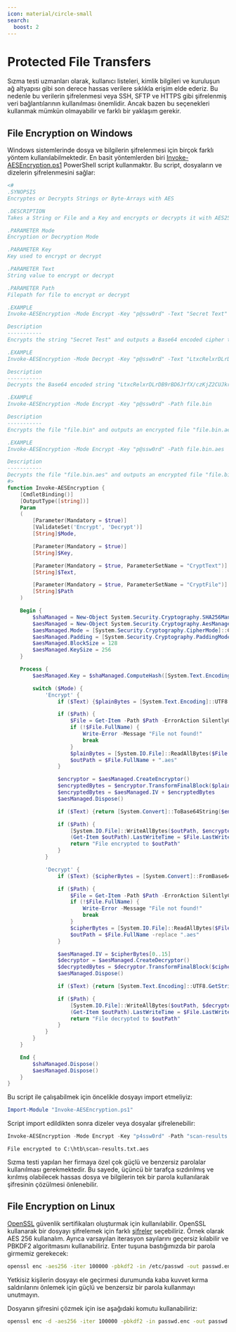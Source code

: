 ```yaml
---
icon: material/circle-small
search:
  boost: 2
---
```


# Protected File Transfers

Sızma testi uzmanları olarak, kullanıcı listeleri, kimlik bilgileri ve kuruluşun ağ altyapısı gibi son derece hassas verilere sıklıkla erişim elde ederiz. Bu nedenle bu verilerin şifrelenmesi veya SSH, SFTP ve HTTPS gibi şifrelenmiş veri bağlantılarının kullanılması önemlidir. Ancak bazen bu seçenekleri kullanmak mümkün olmayabilir ve farklı bir yaklaşım gerekir.

## File Encryption on Windows

Windows sistemlerinde dosya ve bilgilerin şifrelenmesi için birçok farklı yöntem kullanılabilmektedir. En basit yöntemlerden biri [Invoke-AESEncryption.ps1](https://www.powershellgallery.com/packages/DRTools/4.0.2.3/Content/Functions/Invoke-AESEncryption.ps1) PowerShell script kullanmaktır. Bu script, dosyaların ve dizelerin şifrelenmesini sağlar:

```powershell title="Invoke-AESEncryption.ps1" linenums="1"
<#
.SYNOPSIS
Encryptes or Decrypts Strings or Byte-Arrays with AES

.DESCRIPTION
Takes a String or File and a Key and encrypts or decrypts it with AES256 (CBC)

.PARAMETER Mode
Encryption or Decryption Mode

.PARAMETER Key
Key used to encrypt or decrypt

.PARAMETER Text
String value to encrypt or decrypt

.PARAMETER Path
Filepath for file to encrypt or decrypt

.EXAMPLE
Invoke-AESEncryption -Mode Encrypt -Key "p@ssw0rd" -Text "Secret Text"

Description
-----------
Encrypts the string "Secret Test" and outputs a Base64 encoded cipher text.

.EXAMPLE
Invoke-AESEncryption -Mode Decrypt -Key "p@ssw0rd" -Text "LtxcRelxrDLrDB9rBD6JrfX/czKjZ2CUJkrg++kAMfs="

Description
-----------
Decrypts the Base64 encoded string "LtxcRelxrDLrDB9rBD6JrfX/czKjZ2CUJkrg++kAMfs=" and outputs plain text.

.EXAMPLE
Invoke-AESEncryption -Mode Encrypt -Key "p@ssw0rd" -Path file.bin

Description
-----------
Encrypts the file "file.bin" and outputs an encrypted file "file.bin.aes"

.EXAMPLE
Invoke-AESEncryption -Mode Encrypt -Key "p@ssw0rd" -Path file.bin.aes

Description
-----------
Decrypts the file "file.bin.aes" and outputs an encrypted file "file.bin"
#>
function Invoke-AESEncryption {
    [CmdletBinding()]
    [OutputType([string])]
    Param
    (
        [Parameter(Mandatory = $true)]
        [ValidateSet('Encrypt', 'Decrypt')]
        [String]$Mode,

        [Parameter(Mandatory = $true)]
        [String]$Key,

        [Parameter(Mandatory = $true, ParameterSetName = "CryptText")]
        [String]$Text,

        [Parameter(Mandatory = $true, ParameterSetName = "CryptFile")]
        [String]$Path
    )

    Begin {
        $shaManaged = New-Object System.Security.Cryptography.SHA256Managed
        $aesManaged = New-Object System.Security.Cryptography.AesManaged
        $aesManaged.Mode = [System.Security.Cryptography.CipherMode]::CBC
        $aesManaged.Padding = [System.Security.Cryptography.PaddingMode]::Zeros
        $aesManaged.BlockSize = 128
        $aesManaged.KeySize = 256
    }

    Process {
        $aesManaged.Key = $shaManaged.ComputeHash([System.Text.Encoding]::UTF8.GetBytes($Key))

        switch ($Mode) {
            'Encrypt' {
                if ($Text) {$plainBytes = [System.Text.Encoding]::UTF8.GetBytes($Text)}

                if ($Path) {
                    $File = Get-Item -Path $Path -ErrorAction SilentlyContinue
                    if (!$File.FullName) {
                        Write-Error -Message "File not found!"
                        break
                    }
                    $plainBytes = [System.IO.File]::ReadAllBytes($File.FullName)
                    $outPath = $File.FullName + ".aes"
                }

                $encryptor = $aesManaged.CreateEncryptor()
                $encryptedBytes = $encryptor.TransformFinalBlock($plainBytes, 0, $plainBytes.Length)
                $encryptedBytes = $aesManaged.IV + $encryptedBytes
                $aesManaged.Dispose()

                if ($Text) {return [System.Convert]::ToBase64String($encryptedBytes)}

                if ($Path) {
                    [System.IO.File]::WriteAllBytes($outPath, $encryptedBytes)
                    (Get-Item $outPath).LastWriteTime = $File.LastWriteTime
                    return "File encrypted to $outPath"
                }
            }

            'Decrypt' {
                if ($Text) {$cipherBytes = [System.Convert]::FromBase64String($Text)}

                if ($Path) {
                    $File = Get-Item -Path $Path -ErrorAction SilentlyContinue
                    if (!$File.FullName) {
                        Write-Error -Message "File not found!"
                        break
                    }
                    $cipherBytes = [System.IO.File]::ReadAllBytes($File.FullName)
                    $outPath = $File.FullName -replace ".aes"
                }

                $aesManaged.IV = $cipherBytes[0..15]
                $decryptor = $aesManaged.CreateDecryptor()
                $decryptedBytes = $decryptor.TransformFinalBlock($cipherBytes, 16, $cipherBytes.Length - 16)
                $aesManaged.Dispose()

                if ($Text) {return [System.Text.Encoding]::UTF8.GetString($decryptedBytes).Trim([char]0)}

                if ($Path) {
                    [System.IO.File]::WriteAllBytes($outPath, $decryptedBytes)
                    (Get-Item $outPath).LastWriteTime = $File.LastWriteTime
                    return "File decrypted to $outPath"
                }
            }
        }
    }

    End {
        $shaManaged.Dispose()
        $aesManaged.Dispose()
    }
}
```

Bu script ile çalışabilmek için öncelikle dosyayı import etmeliyiz:

```powershell
Import-Module "Invoke-AESEncryption.ps1"
```

Script import edildikten sonra dizeler veya dosyalar şifrelenebilir:

```powershell
Invoke-AESEncryption -Mode Encrypt -Key "p4ssw0rd" -Path "scan-results.txt"
```

```text title="Output"
File encrypted to C:\htb\scan-results.txt.aes
```

Sızma testi yapılan her firmaya özel çok güçlü ve benzersiz parolalar kullanılması gerekmektedir. Bu sayede, üçüncü bir tarafça sızdırılmış ve kırılmış olabilecek hassas dosya ve bilgilerin tek bir parola kullanılarak şifresinin çözülmesi önlenebilir.

## File Encryption on Linux

[OpenSSL](https://www.openssl.org/) güvenlik sertifikaları oluşturmak için kullanılabilir. OpenSSL kullanarak bir dosyayı şifrelemek için farklı [şifreler](https://www.openssl.org/docs/man1.1.1/man1/openssl-enc.html) seçebiliriz. Örnek olarak AES 256 kullanalım. Ayrıca varsayılan iterasyon sayılarını geçersiz kılabilir ve PBKDF2 algoritmasını kullanabiliriz. Enter tuşuna bastığımızda bir parola girmemiz gerekecek:

```bash
openssl enc -aes256 -iter 100000 -pbkdf2 -in /etc/passwd -out passwd.enc
```

Yetkisiz kişilerin dosyayı ele geçirmesi durumunda kaba kuvvet kırma saldırılarını önlemek için güçlü ve benzersiz bir parola kullanmayı unutmayın.

Dosyanın şifresini çözmek için ise aşağıdaki komutu kullanabiliriz:

```bash
openssl enc -d -aes256 -iter 100000 -pbkdf2 -in passwd.enc -out passwd
```
